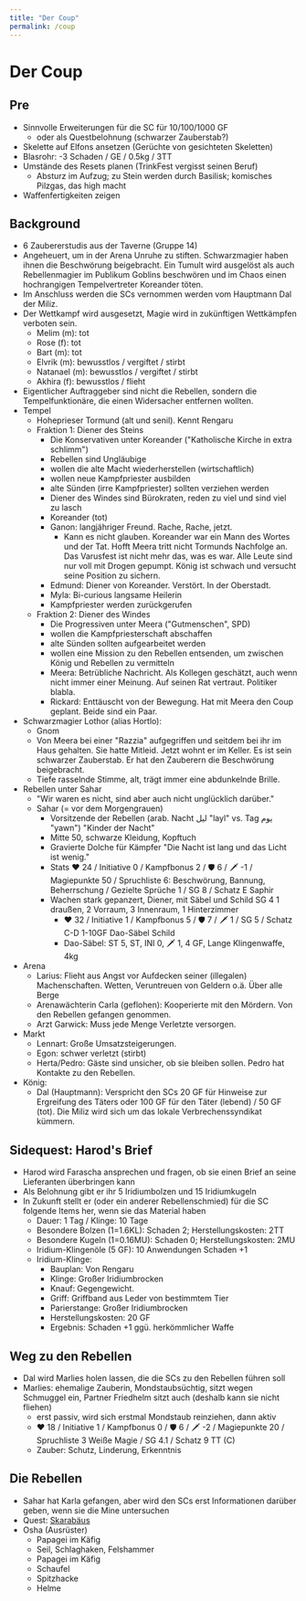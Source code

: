 ```yaml
---
title: "Der Coup"
permalink: /coup
---
```


# Der Coup
## Pre
- Sinnvolle Erweiterungen für die SC für 10/100/1000 GF
  - oder als Questbelohnung (schwarzer Zauberstab?)
- Skelette auf Elfons ansetzen (Gerüchte von gesichteten Skeletten)
- Blasrohr: -3 Schaden / GE / 0.5kg / 3TT
- Umstände des Resets planen (TrinkFest vergisst seinen Beruf)
    - Absturz im Aufzug; zu Stein werden durch Basilisk; komisches Pilzgas, das high macht
- Waffenfertigkeiten zeigen

## Background
- 6 Zaubererstudis aus der Taverne (Gruppe 14)
- Angeheuert, um in der Arena Unruhe zu stiften. Schwarzmagier haben ihnen die Beschwörung beigebracht. Ein Tumult wird ausgelöst als auch Rebellenmagier im Publikum Goblins beschwören und im Chaos einen hochrangigen Tempelvertreter Koreander töten.
- Im Anschluss werden die SCs vernommen werden vom Hauptmann Dal der Miliz.
- Der Wettkampf wird ausgesetzt, Magie wird in zukünftigen Wettkämpfen verboten sein.
  - Melim (m): tot
  - Rose (f): tot
  - Bart (m): tot
  - Elvrik (m): bewusstlos / vergiftet / stirbt
  - Natanael (m): bewusstlos / vergiftet / stirbt
  - Akhira (f): bewusstlos / flieht
- Eigentlicher Auftraggeber sind nicht die Rebellen, sondern die Tempelfunktionäre, die einen Widersacher entfernen wollten.
- Tempel
  - Hoheprieser Tormund (alt und senil). Kennt Rengaru
  - Fraktion 1: Diener des Steins
    - Die Konservativen unter Koreander ("Katholische Kirche in extra schlimm")
    - Rebellen sind Ungläubige
    - wollen die alte Macht wiederherstellen (wirtschaftlich)
    - wollen neue Kampfpriester ausbilden
    - alte Sünden (irre Kampfpriester) sollten verziehen werden
    - Diener des Windes sind Bürokraten, reden zu viel und sind viel zu lasch
    - Koreander (tot)
    - Ganon: langjähriger Freund. Rache, Rache, jetzt.
      - Kann es nicht glauben. Koreander war ein Mann des Wortes und der Tat. Hofft Meera tritt nicht Tormunds Nachfolge an. Das Varusfest ist nicht mehr das, was es war. Alle Leute sind nur voll mit Drogen gepumpt. König ist schwach und versucht seine Position zu sichern.
    - Edmund: Diener von Koreander. Verstört. In der Oberstadt.
    - Myla: Bi-curious langsame Heilerin
    - Kampfpriester werden zurückgerufen
  - Fraktion 2: Diener des Windes
    - Die Progressiven unter Meera ("Gutmenschen", SPD)
    - wollen die Kampfpriesterschaft abschaffen
    - alte Sünden sollten aufgearbeitet werden
    - wollen eine Mission zu den Rebellen entsenden, um zwischen König und Rebellen zu vermitteln
    - Meera: Betrübliche Nachricht. Als Kollegen geschätzt, auch wenn nicht immer einer Meinung. Auf seinen Rat vertraut. Politiker blabla.
    - Rickard: Enttäuscht von der Bewegung. Hat mit Meera den Coup geplant. Beide sind ein Paar.
- Schwarzmagier Lothor (alias Hortlo):
  - Gnom
  - Von Meera bei einer "Razzia" aufgegriffen und seitdem bei ihr im Haus gehalten. Sie hatte Mitleid. Jetzt wohnt er im Keller. Es ist sein schwarzer Zauberstab. Er hat den Zauberern die Beschwörung beigebracht.
  - Tiefe rasselnde Stimme, alt, trägt immer eine abdunkelnde Brille.
- Rebellen unter Sahar
  - "Wir waren es nicht, sind aber auch nicht unglücklich darüber."
  - Sahar (= vor dem Morgengrauen)
    - Vorsitzende der Rebellen (arab. Nacht ليل "layl" vs. Tag يوم "yawn") "Kinder der Nacht"
    - Mitte 50, schwarze Kleidung, Kopftuch
    - Gravierte Dolche für Kämpfer "Die Nacht ist lang und das Licht ist wenig."
    - Stats ❤️ 24 / Initiative 0 / Kampfbonus 2 / 🛡️ 6 / 🗡️ -1 / Magiepunkte 50 / Spruchliste 6: Beschwörung, Bannung, Beherrschung / Gezielte Sprüche 1 / SG 8 / Schatz E Saphir
    - Wachen stark gepanzert, Diener, mit Säbel und Schild SG 4 1 draußen, 2 Vorraum, 3 Innenraum, 1 Hinterzimmer
      - ❤️ 32 / Initiative 1 / Kampfbonus 5 / 🛡️ 7 / 🗡️ 1 / SG 5 / Schatz C-D 1-10GF Dao-Säbel Schild
      - Dao-Säbel: ST 5, ST, INI 0, 🗡 1, 4 GF, Lange Klingenwaffe, 4kg 
- Arena
  - Larius: Flieht aus Angst vor Aufdecken seiner (illegalen) Machenschaften. Wetten, Veruntreuen von Geldern o.ä. Über alle Berge
  - Arenawächterin Carla (geflohen): Kooperierte mit den Mördern. Von den Rebellen gefangen genommen.
  - Arzt Garwick: Muss jede Menge Verletzte versorgen.
- Markt
  - Lennart: Große Umsatzsteigerungen.
  - Egon: schwer verletzt (stirbt)
  - Herta/Pedro: Gäste sind unsicher, ob sie bleiben sollen. Pedro hat Kontakte zu den Rebellen.
- König: 
  - Dal (Hauptmann): Verspricht den SCs 20 GF für Hinweise zur Ergreifung des Täters oder 100 GF für den Täter (lebend) / 50 GF (tot). Die Miliz wird sich um das lokale Verbrechenssyndikat kümmern.

## Sidequest: Harod's Brief
- Harod wird Farascha ansprechen und fragen, ob sie einen Brief an seine Lieferanten überbringen kann
- Als Belohnung gibt er ihr 5 Iridiumbolzen und 15 Iridiumkugeln
- In Zukunft stellt er (oder ein anderer Rebellenschmied) für die SC folgende Items her, wenn sie das Material haben
  - Dauer: 1 Tag / Klinge: 10 Tage
  - Besondere Bolzen (1=1.6KL): Schaden 2; Herstellungskosten: 2TT
  - Besondere Kugeln (1=0.16MU): Schaden 0; Herstellungskosten: 2MU
  - Iridium-Klingenöle (5 GF): 10 Anwendungen Schaden +1
  - Iridium-Klinge:
    - Bauplan: Von Rengaru
    - Klinge: Großer Iridiumbrocken
    - Knauf: Gegengewicht. 
    - Griff: Griffband aus Leder von bestimmtem Tier
    - Parierstange: Großer Iridiumbrocken
    - Herstellungskosten: 20 GF
    - Ergebnis: Schaden +1 ggü. herkömmlicher Waffe

## Weg zu den Rebellen
- Dal wird Marlies holen lassen, die die SCs zu den Rebellen führen soll
- Marlies: ehemalige Zauberin, Mondstaubsüchtig, sitzt wegen Schmuggel ein, Partner Friedhelm sitzt auch (deshalb kann sie nicht fliehen)
  - erst passiv, wird sich erstmal Mondstaub reinziehen, dann aktiv
  - ❤️ 18 / Initiative 1 / Kampfbonus 0 / 🛡️ 6 / 🗡️ -2 / Magiepunkte 20 / Spruchliste 3 Weiße Magie / SG 4.1 / Schatz 9 TT (C)
  - Zauber: Schutz, Linderung, Erkenntnis

## Die Rebellen
- Sahar hat Karla gefangen, aber wird den SCs erst Informationen darüber geben, wenn sie die Mine untersuchen
- Quest: [Skarabäus](/skarabaeus)
- Osha (Ausrüster)
  - Papagei im Käfig
  - Seil, Schlaghaken, Felshammer
  - Papagei im Käfig
  - Schaufel
  - Spitzhacke
  - Helme
